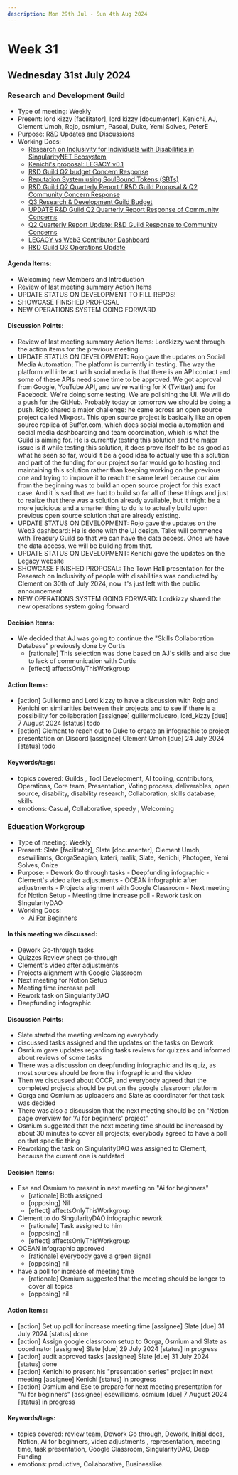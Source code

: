 ```yaml
---
description: Mon 29th Jul - Sun 4th Aug 2024
---
```


# Week 31

## Wednesday 31st July 2024


### Research and Development Guild

- Type of meeting: Weekly
- Present: lord kizzy [facilitator], lord kizzy [documenter], Kenichi, AJ, Clement Umoh, Rojo, osmium, Pascal, Duke, Yemi Solves, PeterE
- Purpose: R&D Updates and Discussions 
- Working Docs:
  - [Research on Inclusivity for Individuals with Disabilities in SingularityNET Ecosystem](https://docs.google.com/document/d/1NFXUJ-yyXkXR4SBUzuG-KsQb3-5veaaiK1b4TWhTTHU/edit#heading=h.7160rr8iahel)
  - [Kenichi's proposal: LEGACY v0.1](https://docs.google.com/document/d/1Wt4bBpX8fFO19SnccoZUMC5EUhCThtg03G8CMR4BsYk/edit#heading=h.mh210wtijphs)
  - [R&D Guild Q2 budget Concern Response](https://docs.google.com/document/d/1tE6T_OLUZ1DgEGHnBfEhrI7iQuwwTE6eUD0w17UvTbk/edit)
  - [Reputation System using SoulBound Tokens (SBTs) ](https://docs.google.com/document/d/1l0A8BFSe_RDvqDLHyJaIa1A92ggXwBBNUG2RtM8BIgo/edit#heading=h.gm1rgrhw4mb)
  - [R&D Guild Q2 Quarterly Report / R&D Guild Proposal & Q2 Community Concern Response](https://docs.google.com/document/d/19W8jlC20q2JVdknBMwBrtI95LQFYizraQvrnxAw68Wc/edit?usp=sharing)
  - [Q3 Research & Development Guild Budget](https://docs.google.com/spreadsheets/d/1UojjDUZ8oG2X11gq7aBiEAwWuCfsnehDU1oVfviBnik/edit?usp=sharing)
  - [UPDATE R&D Guild Q2 Quarterly Report Response of Community Concerns ](https://docs.google.com/spreadsheets/d/1s73947FVd4qQ2PLrJySpITzQvDO4py2757pqoMeHBDI/edit?usp=sharing)
  - [Q2 Quarterly Report Update: R&D Guild   Response to Community Concerns ](https://docs.google.com/document/d/12PaXH1LhU0LW0p_T87G5KmmSEwgNTSEn6-Ei-sHxtkw/edit#heading=h.oc2atqqh7mud)
  - [LEGACY vs Web3 Contributor Dashboard](https://docs.google.com/document/d/10v3sUgdtRGkIU_a8K5roGA21-6xNzDLKEkImEiFdZdk/edit?usp=sharing)
  - [R&D Guild Q3 Operations Update ](https://docs.google.com/document/d/1AzG3_q3vOS0LoFXOjUrwyXu1OSv3qExPjiGYEYsaK44/edit?usp=sharing)

#### Agenda Items:
- Welcoming new Members and Introduction
- Review of last meeting summary Action Items
- UPDATE STATUS ON DEVELOPMENT TO FILL REPOS! 
- SHOWCASE FINISHED PROPOSAL
- NEW OPERATIONS SYSTEM GOING FORWARD

#### Discussion Points:
- Review of last meeting summary Action Items: Lordkizzy went through the action items for the previous meeting
- UPDATE STATUS ON DEVELOPMENT: Rojo gave the updates on Social Media Automation; The platform is currently in testing. The way the platform will interact with social media is that there is an API contact and some of these APIs need some time to be approved. We got approval from Google, YouTube API, and we're waiting for X (Twitter) and for Facebook. We're doing some testing. We are polishing the UI. We will do a push for the GitHub. Probably today or tomorrow we should be doing a push. Rojo shared a major challenge: he came across  an open source project called Mixpost. This open source project is basically like an open source replica of Buffer.com, which does social media automation and social media dashboarding and team coordination, which is what the Guild is aiming for. He is currently testing this solution and the major issue is if while testing this solution, it does prove itself to be as good as what he seen so far, would it be a good idea to actually use this solution and part of the funding for our project so far would go to hosting and maintaining this solution rather than keeping working on the previous one and trying to improve it to reach the same level because our aim from the beginning was to build an open source project for this exact case. And it is sad that we had to build so far all of these things and just to realize that there was a solution already available, but it might be a more judicious and a smarter thing to do is to actually build upon previous open source solution that are already existing. 
- UPDATE STATUS ON DEVELOPMENT: Rojo gave the updates on the Web3 dashboard:  He is done with the UI design. Talks will commence with Treasury Guild  so that we can have the data access. Once we have the data access, we will be building from that.
- UPDATE STATUS ON DEVELOPMENT: Kenichi gave the updates on the Legacy website
- SHOWCASE FINISHED PROPOSAL: The Town Hall presentation for the Research on Inclusivity of people with disabilities was conducted by Clement on 30th of July 2024, now it's just left with the public announcement
- NEW OPERATIONS SYSTEM GOING FORWARD: Lordkizzy shared the new operations system going forward

#### Decision Items:
- We decided that AJ was going to continue the "Skills Collaboration Database" previously done by Curtis 
  - [rationale] This selection was done based on AJ's skills and also due to lack of communication with Curtis
  - [effect] affectsOnlyThisWorkgroup

#### Action Items:
- [action]  Guillermo and Lord kizzy to have a discussion with Rojo and Kenichi on similarities between their projects and to see if there is a possibility for collaboration  [assignee] guillermolucero, lord_kizzy [due] 7 August 2024 [status] todo
- [action] Clement to reach out to Duke to create an infographic to project presentation on Discord [assignee] Clement Umoh [due] 24 July 2024 [status] todo

#### Keywords/tags:
- topics covered: Guilds , Tool Development, AI tooling, contributors, Operations, Core team, Presentation, Voting process, deliverables, open source, disability, disability research, Collaboration, skills database, skills
- emotions: Casual, Collaborative, speedy , Welcoming

### Education Workgroup

- Type of meeting: Weekly
- Present: Slate [facilitator], Slate [documenter], Clement Umoh, esewilliams, GorgaSeagian, kateri, malik, Slate, Kenichi, Photogee, Yemi Solves, Onize
- Purpose: - Dework Go through tasks - Deepfunding infographic - Clement's video after adjustments - OCEAN infographic after adjustments - Projects alignment with Google Classroom -  Next meeting for Notion Setup -  Meeting time increase poll - Rework task on SIngularityDAO 
- Working Docs:
  - [Ai For Beginners](https://docs.google.com/document/d/1k41rkHr21lrskZnhPx9JRpxCfhYFIHcMe4hch2ToXyE/edit?usp=sharing)

#### In this meeting we discussed:
- Dework Go-through tasks 
- Quizzes Review sheet go-through 
- Clement's video after adjustments 
- Projects alignment with Google Classroom 
- Next meeting for Notion Setup
- Meeting time increase poll
- Rework task on SingularityDAO
- Deepfunding infographic 

#### Discussion Points:
- Slate started the meeting welcoming everybody 
- discussed tasks assigned and the updates on the tasks on Dework 
- Osmium gave updates regarding tasks reviews for quizzes and informed about reviews of some tasks 
- There was a discussion on deepfunding infographic and its quiz, as most sources should be from the infographic and the video 
- Then we discussed about CCCP, and everybody agreed that the completed projects should be put on the google classroom platform
- Gorga and Osmium as uploaders and Slate as coordinator for that task was decided 
- There was also a discussion that the next meeting should be on "Notion page overview for 'Ai for beginners' project"  
- Osmium suggested that the next meeting time should be increased by about 30 minutes to cover all projects; everybody agreed to have a poll on that specific thing 
- Reworking the task on SingularityDAO was assigned to Clement, because the current one is outdated 

#### Decision Items:
- Ese and Osmium to present in next meeting on "Ai for beginners"
  - [rationale] Both assigned 
  - [opposing] Nil 
  - [effect] affectsOnlyThisWorkgroup
- Clement to do SingularityDAO infographic rework 
  - [rationale] Task assigned to him 
  - [opposing] nil 
  - [effect] affectsOnlyThisWorkgroup
- OCEAN infographic approved 
  - [rationale] everybody gave a green signal
  - [opposing] nil 
- have a poll for increase of meeting time 
  - [rationale] Osmium suggested that the meeting should be longer to cover all topics 
  - [opposing] nil 

#### Action Items:
- [action] Set up poll for increase meeting time  [assignee] Slate [due] 31 July 2024 [status] done
- [action] Assign google classroom setup to Gorga, Osmium and Slate as coordinator  [assignee] Slate [due] 29 July 2024 [status] in progress
- [action] audit approved tasks  [assignee] Slate [due] 31 July 2024 [status] done
- [action] Kenichi to present his "presentation series" project in next meeting  [assignee] Kenichi [status] in progress
- [action] Osmium and Ese to prepare for next meeting presentation for "Ai for beginners" [assignee] esewilliams, osmium [due] 7 August 2024 [status] in progress

#### Keywords/tags:
- topics covered: review team, Dework Go through, Dework, Initial docs, Notion, Ai for beginners, video adjustments , representation, meeting time, task presentation, Google Classroom, SingularityDAO, Deep Funding
- emotions: productive,  Collaborative, Businesslike.